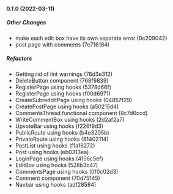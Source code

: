 #### 0.1.0 (2022-03-11)

##### Other Changes

*  make each edit box have its own separate error (0c209042)
*  post page with comments (7e716184)

##### Refactors

*  Getting rid of lint warnings (76d3e312)
*  DeleteButton component (768f9839)
*  RegisterPage using hooks (5378d66f)
*  RegisterPage using hooks (f00d6971)
*  CreateSubredditPage using hooks (04857f29)
*  CreatePostPage using hooks (a50215d4)
*  CommentsThread functional component (8c7d6ccd)
*  WriteCommentBox using hooks (2d2af2a7)
*  UpvoteBar using hooks (f226f9d3)
*  PublicRoute using hooks (b4e3205b)
*  PrivateRoute using hooks (81402114)
*  PostList using hooks (f1a16272)
*  Post using hooks (eb0313ea)
*  LoginPage using hooks (4156c5ef)
*  EditBox using hooks (528b3c47)
*  CommentsPage using hooks (0f0c02d3)
*  Comment component (70d75145)
*  Navbar using hooks (adf28584)

